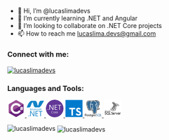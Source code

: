 - 👋 Hi, I’m @lucaslimadevs
- 🌱 I’m currently learning .NET and Angular
- 💞️ I’m looking to collaborate on .NET Core projects
- 📫 How to reach me lucaslima.devs@gmail.com

<h3 align="left">Connect with me:</h3>
<p align="left">
<a href="https://www.linkedin.com/in/lucas-santos-gon%C3%A7alves-lima-a05a95203" target="_blank"><img align="center" src="https://raw.githubusercontent.com/rahuldkjain/github-profile-readme-generator/master/src/images/icons/Social/linked-in-alt.svg" alt="lucaslimadevs" height="30" width="40" /></a>
</p>

<h3 align="left">Languages and Tools:</h3>
<p align="left">
      <a href="https://dotnet.microsoft.com/en-us/learn/csharp" target="_blank"> <img src="https://github.com/devicons/devicon/blob/master/icons/csharp/csharp-original.svg" alt="csharp" width="40" height="40"/> </a> 
      <a href="https://learn.microsoft.com/pt-br/training/dotnet/" target="_blank"> <img src="https://github.com/devicons/devicon/blob/master/icons/dot-net/dot-net-plain-wordmark.svg" alt="dotnet" width="40" height="40"/> </a> 
      <a href="https://learn.microsoft.com/pt-br/dotnet/core/introduction" target="_blank"> <img src="https://github.com/devicons/devicon/blob/master/icons/dotnetcore/dotnetcore-original.svg" alt="dotnetcore" width="40" height="40"/> </a>      
      <a href="https://www.typescriptlang.org/" target="_blank"> <img src="https://raw.githubusercontent.com/devicons/devicon/master/icons/typescript/typescript-original.svg" alt="typescript" width="40" height="40"/> </a>
            <a href="https://www.postgresql.org/" target="_blank"> <img src="https://github.com/devicons/devicon/blob/master/icons/postgresql/postgresql-original-wordmark.svg" alt="postgresql" width="40" height="40"/> </a>
      <a href="https://learn.microsoft.com/pt-br/sql/relational-databases/database-engine-tutorials?view=sql-server-ver16" target="_blank"> <img src="https://github.com/devicons/devicon/blob/master/icons/microsoftsqlserver/microsoftsqlserver-plain-wordmark.svg" alt="sqlsever" width="40" height="40"/> </a>
       </p>
       
<p><img align="left" src="https://github-readme-stats.vercel.app/api/top-langs?username=lucaslimadevs&show_icons=true&locale=en&layout=compact" alt="lucaslimadevs" /></p>

<p>&nbsp;<img align="center" src="https://github-readme-stats.vercel.app/api?username=lucaslimadevs&show_icons=true&locale=en" alt="lucaslimadevs" /></p>
       
<!---
lucaslimadevs/lucaslimadevs is a ✨ special ✨ repository because its `README.md` (this file) appears on your GitHub profile.
You can click the Preview link to take a look at your changes.
--->
